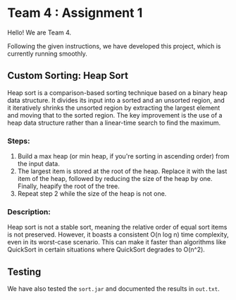 # Team 4 : Assignment 1

Hello! We are Team 4.

Following the given instructions, we have developed this project, which is currently running smoothly.

## Custom Sorting: Heap Sort

Heap sort is a comparison-based sorting technique based on a binary heap data structure. It divides its input into a sorted and an unsorted region, and it iteratively shrinks the unsorted region by extracting the largest element and moving that to the sorted region. The key improvement is the use of a heap data structure rather than a linear-time search to find the maximum.

### Steps:

1. Build a max heap (or min heap, if you're sorting in ascending order) from the input data.
2. The largest item is stored at the root of the heap. Replace it with the last item of the heap, followed by reducing the size of the heap by one. Finally, heapify the root of the tree.
3. Repeat step 2 while the size of the heap is not one.

### Description:

Heap sort is not a stable sort, meaning the relative order of equal sort items is not preserved. However, it boasts a consistent O(n log n) time complexity, even in its worst-case scenario. This can make it faster than algorithms like QuickSort in certain situations where QuickSort degrades to O(n^2).

## Testing

We have also tested the `sort.jar` and documented the results in `out.txt`.
